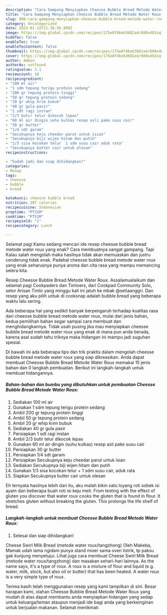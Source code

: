 ```yaml
---
description: "Cara Gampang Menyiapkan Cheesse Bubble Bread Metode Water Roux yang Menggugah Selera, Buat Buka Puasa Enak Banget"
title: "Cara Gampang Menyiapkan Cheesse Bubble Bread Metode Water Roux yang Menggugah Selera, Buat Buka Puasa Enak Banget"
slug: 908-cara-gampang-menyiapkan-cheesse-bubble-bread-metode-water-roux-yang-menggugah-selera-buat-buka-puasa-enak-banget
category: Uncategorized
date: 2023-01-22T21:36:56.899Z
image: https://img-global.cpcdn.com/recipes/175e8f46eb3682a4/680x482cq70/cheesse-bubble-bread-metode-water-roux-foto-resep-utama.jpg
hideToc: false
enableToc: true
enableTocContent: false
thumbnail: https://img-global.cpcdn.com/recipes/175e8f46eb3682a4/680x482cq70/cheesse-bubble-bread-metode-water-roux-foto-resep-utama.jpg
cover: https://img-global.cpcdn.com/recipes/175e8f46eb3682a4/680x482cq70/cheesse-bubble-bread-metode-water-roux-foto-resep-utama.jpg
author: Admin
authorAv: notfound
ratingvalue: 3.1
reviewcount: 18
recipeingredient:
- "100 ml air"
- "1 sdm tepung terigu protein sedang"
- "200 gr tepung protein tinggi"
- "50 gr tepung protein sedang"
- "20 gr whip krim bubuk"
- "40 gr gula pasir"
- "1 sdt ragi instan"
- "2/3 butir telur dikocok lepas"
- "60 ml air dingin suhu kulkas resep asli pake susu cair"
- "30 gr butter"
- "1/4 sdt garam"
- "Secukupnya keju cheedar parut untuk isian"
- "Secukupnya biji wijen hitam dan putih"
- "1/3 sisa kocokan telur  1 sdm susu cair aduk rata"
- "Secukupnya butter cair untuk olesan"
recipeinstructions:

- "Sudah jadi dan siap dihidangkan!"
categories:
- Resep
tags:
- cheesse
- bubble
- bread

katakunci: cheesse bubble bread 
nutrition: 287 calories
recipecuisine: Indonesian
preptime: "PT31M"
cooktime: "PT51M"
recipeyield: "1"
recipecategory: Lunch

---
```



Selamat pagi Kamu sedang mencari ide resep cheesse bubble bread metode water roux yang enak? Cara membuatnya sangat gampang. Tapi Kalau salah mengolah maka hasilnya tidak akan memuaskan dan justru cenderung tidak enak. Padahal cheesse bubble bread metode water roux yang enak seharusnya punya aroma dan cita rasa yang mampu memancing selera kita.


Resep Cheesse Bubble Bread Metode Water Roux. Assalamualaikum dan selamat pagi Cookpaders dan Timloers, dari Cookpad Community Solo, setor Arisan Timlo yang minggu kali ini jatuh ke mbak @setiaanggri. Dan resep yang aku pilih untuk di cooksnap adalah bubble bread yang beberapa waktu lalu sering.

Ada beberapa hal yang sedikit banyak berpengaruh terhadap kualitas rasa dari cheesse bubble bread metode water roux, mulai dari jenis bahan, kedua pemilihan bahan segar sampai cara membuat dan menghidangkannya. Tidak usah pusing jika mau menyiapkan cheesse bubble bread metode water roux yang enak di mana pun anda berada, karena asal sudah tahu triknya maka hidangan ini mampu jadi suguhan spesial.


Di bawah ini ada beberapa tips dan trik praktis dalam mengolah cheesse bubble bread metode water roux yang siap dikreasikan. Anda dapat membuat Cheesse Bubble Bread Metode Water Roux memakai 15 jenis bahan dan 0 langkah pembuatan. Berikut ini langkah-langkah untuk membuat hidangannya.

<!--inarticleads1-->

##### Bahan-bahan dan bumbu yang dibutuhkan untuk pembuatan Cheesse Bubble Bread Metode Water Roux:

1. Sediakan 100 ml air
1. Gunakan 1 sdm tepung terigu protein sedang
1. Ambil 200 gr tepung protein tinggi
1. Ambil 50 gr tepung protein sedang
1. Ambil 20 gr whip krim bubuk
1. Sediakan 40 gr gula pasir
1. Persiapkan 1 sdt ragi instan
1. Ambil 2/3 butir telur dikocok lepas
1. Gunakan 60 ml air dingin (suhu kulkas) resep asli pake susu cair
1. Persiapkan 30 gr butter
1. Persiapkan 1/4 sdt garam
1. Persiapkan Secukupnya keju cheedar parut untuk isian
1. Sediakan Secukupnya biji wijen hitam dan putih
1. Gunakan 1/3 sisa kocokan telur + 1 sdm susu cair, aduk rata
1. Siapkan Secukupnya butter cair untuk olesan


Eh ternyata hasilnya lebih dari itu, aku malah bikin satu loyang roti sobek isi ayam dan beberapa buah roti isi keju melt. From testing with the effect of gluten you discover that water roux cooks the gluten that is found in flour. It stretches gluten without breaking the gluten. This prolongs the life shelf of bread. 

<!--inarticleads2-->

##### Langkah-langkah untuk membuat Cheesse Bubble Bread Metode Water Roux:


1. Selesai dan siap dihidangkan!

Cheese Swirl Milk Bread (metode water roux/tangzhong) Oleh Makeba, Mamak udah lama ngidam punya stand mixer sama oven listrik, tp paksu gak kunjung menyetujui. Lihat juga cara membuat Cheese Swirl Milk Bread (metode water roux/tangzhong) dan masakan sehari-hari lainnya. As the name says, it&#39;s a type of roux. A roux is a mixture of flour and liquid (e.g. water, milk, stock, but also oil or butter) that has been heated. A water roux is a very simple type of roux. 

Terima kasih telah menggunakan resep yang kami tampilkan di sini. Besar harapan kami, olahan Cheesse Bubble Bread Metode Water Roux yang mudah di atas dapat membantu anda menyiapkan hidangan yang sedap untuk keluarga/teman ataupun menjadi ide bagi anda yang berkeinginan untuk berjualan makanan. Selamat menikmati
